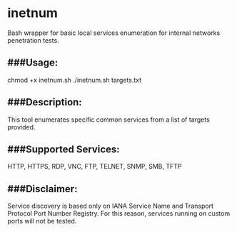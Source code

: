 # inetnum
Bash wrapper for basic local services enumeration for internal networks penetration tests.

###Usage: 
---------------------------------
chmod +x inetnum.sh
./inetnum.sh targets.txt

###Description:
---------------------------------
This tool enumerates specific common services from a list of targets provided.

###Supported Services:
---------------------------------
HTTP, HTTPS, RDP, VNC, FTP, TELNET, SNMP, SMB, TFTP

###Disclaimer: 
---------------------------------
Service discovery is based only on IANA Service Name and Transport Protocol Port Number Registry.
For this reason, services running on custom ports will not be tested.
